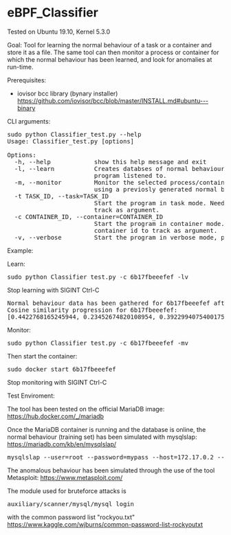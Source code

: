 # eBPF_Classifier

Tested on Ubuntu 19.10, Kernel 5.3.0

Goal:
Tool for learning the normal behaviour of a task or a container and store it as a file.
The same tool can then monitor a process or container for which the normal behaviour has been learned, and look for anomalies at run-time.

Prerequisites:

- iovisor bcc library (bynary installer)
https://github.com/iovisor/bcc/blob/master/INSTALL.md#ubuntu---binary

CLI arguments:

<pre>sudo python Classifier_test.py --help
Usage: Classifier_test.py [options]

Options:
  -h, --help            show this help message and exit
  -l, --learn           Creates databses of normal behaviour for the entity the
                        program listened to.
  -m, --monitor         Monitor the selected process/container for anomalies
                        using a previosly generated normal behaviour database.
  -t TASK_ID, --task=TASK_ID
                        Start the program in task mode. Needs the name of the executable to
                        track as argument.
  -c CONTAINER_ID, --container=CONTAINER_ID
                        Start the program in container mode. Needs the
                        container id to track as argument.
  -v, --verbose         Start the program in verbose mode, printing more info.
</pre>

Example:

Learn:
<pre>sudo python Classifier_test.py -c 6b17fbeeefef -lv
</pre>
Stop learning with SIGINT Ctrl-C
<pre>Normal behaviour data has been gathered for 6b17fbeeefef after 4 epochs (4000 syscalls)
Cosine similarity progression for 6b17fbeeefef:
[0.4422768165245944, 0.23452674820108954, 0.3922994075400175, 0.9983715142893775]
</pre>
Monitor:
<pre>sudo python Classifier_test.py -c 6b17fbeeefef -mv</pre>
Then start the container:
<pre>sudo docker start 6b17fbeeefef</pre>
Stop monitoring with SIGINT Ctrl-C


Test Enviroment:

The tool has been tested on the official MariaDB image: https://hub.docker.com/_/mariadb

Once the MariaDB container is running and the database is online, the normal behaviour (training set) has been simulated with mysqlslap: https://mariadb.com/kb/en/mysqlslap/

<pre>mysqlslap --user=root --password=mypass --host=172.17.0.2 --concurrency=30 --iterations=80 --auto-generate-sql --verbose</pre>

The anomalous behaviour has been simulated through the use of the tool Metasploit: https://www.metasploit.com/

The module used for bruteforce attacks is <pre>auxiliary/scanner/mysql/mysql_login</pre> with the common password list "rockyou.txt" https://www.kaggle.com/wjburns/common-password-list-rockyoutxt
